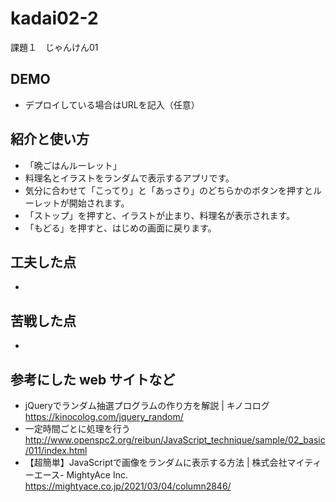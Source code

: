 # kadai02-2
課題１　じゃんけん01

## DEMO

  - デプロイしている場合はURLを記入（任意）

## 紹介と使い方

  - 「晩ごはんルーレット」
  - 料理名とイラストをランダムで表示するアプリです。
  - 気分に合わせて「こってり」と「あっさり」のどちらかのボタンを押すとルーレットが開始されます。
  - 「ストップ」を押すと、イラストが止まり、料理名が表示されます。
  - 「もどる」を押すと、はじめの画面に戻ります。

## 工夫した点

  - 

## 苦戦した点

  - 

## 参考にした web サイトなど

  - jQueryでランダム抽選プログラムの作り方を解説 | キノコログ　https://kinocolog.com/jquery_random/
  - 一定時間ごとに処理を行う　http://www.openspc2.org/reibun/JavaScript_technique/sample/02_basic/011/index.html
  - 【超簡単】JavaScriptで画像をランダムに表示する方法 | 株式会社マイティーエース- MightyAce Inc. https://mightyace.co.jp/2021/03/04/column2846/
